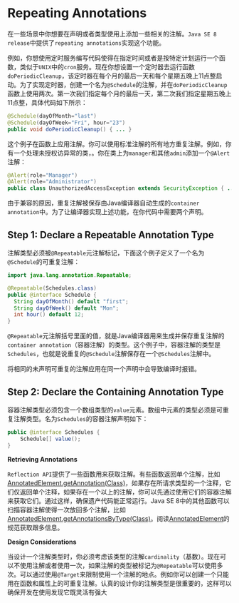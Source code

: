 # Repeating Annotations

在一些场景中你想要在声明或者类型使用上添加一些相关的注解。`Java SE 8 release`中提供了`repeating annotations`实现这个功能。

例如，你想使用定时服务编写代码使得在指定时间或者是按特定计划运行一个函数，类似于`UNIX`中的`cron`服务。现在你想设置一个定时器去运行函数`doPeriodicCleanup`，该定时器在每个月的最后一天和每个星期五晚上11点整启动。为了实现定时器，创建一个名为`@Schedule`的注解，并在`doPeriodicCleanup`函数上使用两次。第一次我们指定每个月的最后一天，第二次我们指定星期五晚上11点整，具体代码如下所示：

```java
@Schedule(dayOfMonth="last")
@Schedule(dayOfWeek="Fri", hour="23")
public void doPeriodicCleanup() { ... }
```

这个例子在函数上应用注解。你可以使用标准注解的所有地方重复注解。例如，你有一个处理未授权访异常的类，。你在类上为`manager`和其他`admin`添加一个`@Alert`注解：

```java
@Alert(role="Manager")
@Alert(role="Administrator")
public class UnauthorizedAccessException extends SecurityException { ... }
```

由于兼容的原因，重复注解被保存由Java编译器自动生成的`container annotation`中。为了让编译器实现上述功能，在你代码中需要两个声明。

## Step 1: Declare a Repeatable Annotation Type

注解类型必须被`@Repeatable`元注解标记，下面这个例子定义了一个名为`@Schedule`的可重复注解：

```java
import java.lang.annotation.Repeatable;

@Repeatable(Schedules.class)
public @interface Schedule {
  String dayOfMonth() default "first";
  String dayOfWeek() default "Mon";
  int hour() default 12;
}
```

`@Repeatable`元注解括号里面的值，就是Java编译器用来生成并保存重复注解的`container annotation`（容器注解）的类型。这个例子中，容器注解的类型是`Schedules`，也就是说重复的`@Schedule`注解保存在一个`@Schedules`注解中。

将相同的未声明可重复的注解应用在同一个声明中会导致编译时报错。

## Step 2: Declare the Containing Annotation Type

容器注解类型必须包含一个数组类型的`value`元素。数组中元素的类型必须是可重复注解类型。名为`Schedules`的容器注解声明如下：

```java
public @interface Schedules {
    Schedule[] value();
}
```

**Retrieving Annotations**

`Reflection API`提供了一些函数用来获取注解。有些函数返回单个注解，比如[ AnnotatedElement.getAnnotation\(Class\)](https://docs.oracle.com/javase/8/docs/api/java/lang/reflect/AnnotatedElement.html#getAnnotation-java.lang.Class-)，如果存在所请求类型的一个注释，它们仅返回单个注释，如果存在一个以上的注解，你可以先通过使用它们的容器注解来获取它们。通过这样，确保遗产代码能正常运行。Java SE 8中的其他函数可以扫描容器注解使得一次放回多个注解，比如[AnnotatedElement.getAnnotationsByType\(Class\)](https://docs.oracle.com/javase/8/docs/api/java/lang/reflect/AnnotatedElement.html#getAnnotationsByType-java.lang.Class-)。阅读[AnnotatedElement](https://docs.oracle.com/javase/8/docs/api/java/lang/reflect/AnnotatedElement.html)的规范获取跟多信息。

**Design Considerations**

当设计一个注解类型时，你必须考虑该类型的注解`cardinality`（基数）。现在可以不使用注解或者使用一次，如果注解的类型被标记为`@Repeatable`可以使用多次。可以通过使用`@Target`来限制使用一个注解的地点。例如你可以创建一个只能用在函数和属性上的可重复注解。认真的设计你的注解类型是很重要的，这样可以确保开发在使用发现它既灵活有强大

